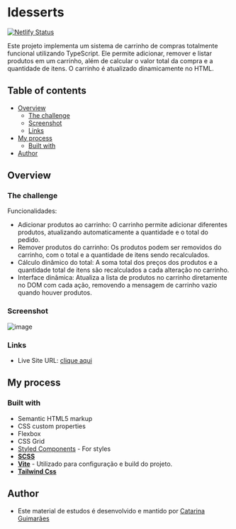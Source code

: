 # Idesserts
[![Netlify Status](https://api.netlify.com/api/v1/badges/7971226f-fa25-40a1-a50c-7d26b4feedb3/deploy-status)](https://app.netlify.com/sites/dessertsfood/deploys)

Este projeto implementa um sistema de carrinho de compras totalmente funcional utilizando TypeScript. Ele permite adicionar, remover e listar produtos em um carrinho, além de calcular o valor total da compra e a quantidade de itens. O carrinho é atualizado dinamicamente no HTML.

## Table of contents

- [Overview](#overview)
  - [The challenge](#the-challenge)
  - [Screenshot](#screenshot)
  - [Links](#links)
- [My process](#my-process)
  - [Built with](#built-with)
- [Author](#author)

## Overview

### The challenge

Funcionalidades:

- Adicionar produtos ao carrinho: O carrinho permite adicionar diferentes produtos, atualizando automaticamente a quantidade e o total do pedido.
- Remover produtos do carrinho: Os produtos podem ser removidos do carrinho, com o total e a quantidade de itens sendo recalculados.
- Cálculo dinâmico do total: A soma total dos preços dos produtos e a quantidade total de itens são recalculados a cada alteração no carrinho.
- Interface dinâmica: Atualiza a lista de produtos no carrinho diretamente no DOM com cada ação, removendo a mensagem de carrinho vazio quando houver produtos.

### Screenshot

![image](https://github.com/user-attachments/assets/315f10a4-a752-4e45-9aaa-b584e7c7f416)

### Links

- Live Site URL: [clique aqui](https://idesserts.netlify.app/)

## My process

### Built with

- Semantic HTML5 markup
- CSS custom properties
- Flexbox
- CSS Grid
- [Styled Components](https://styled-components.com/) - For styles
- [**SCSS**](https://sass-lang.com/install/)
- [**Vite**](https://vitejs.dev/guide/#command-line-interface) - Utilizado para configuração e build do projeto.
- [**Tailwind Css**](https://tailwindcss.com/docs/guides/vite)

## Author

- Este material de estudos é desenvolvido e mantido por [Catarina Guimarães](https://github.com/Claudio77001) 
